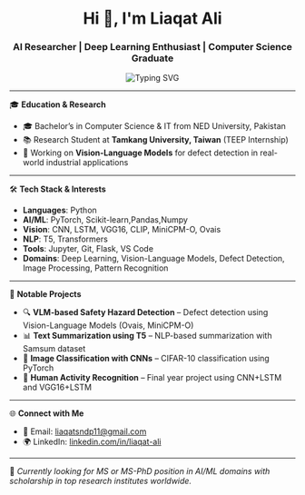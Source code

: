 <h1 align="center">Hi 👋, I'm Liaqat Ali</h1>
<h3 align="center">AI Researcher | Deep Learning Enthusiast | Computer Science Graduate</h3>

<p align="center">
  <img src="https://readme-typing-svg.demolab.com/?lines=Passionate+about+AI+and+ML;Exploring+Vision-Language+Models;Building+Smart+Solutions+with+Deep+Learning&center=true&width=500&height=45" alt="Typing SVG" />
</p>

---

🎓 **Education & Research**  
- 🎓 Bachelor’s in Computer Science & IT from NED University, Pakistan 
- 📚 Research Student at **Tamkang University, Taiwan** (TEEP Internship)  
- 🧠 Working on **Vision-Language Models** for defect detection in real-world industrial applications  
 

---

🛠 **Tech Stack & Interests**
- **Languages**: Python  
- **AI/ML**: PyTorch, Scikit-learn,Pandas,Numpy
- **Vision**: CNN, LSTM, VGG16, CLIP, MiniCPM-O, Ovais 
- **NLP**: T5, Transformers  
- **Tools**: Jupyter, Git, Flask, VS Code  
- **Domains**: Deep Learning, Vision-Language Models, Defect Detection, Image Processing, Pattern Recognition

---

🧩 **Notable Projects**
- 🔍 **VLM-based Safety Hazard Detection** – Defect detection using Vision-Language Models (Ovais, MiniCPM-O)  
- 📊 **Text Summarization using T5** – NLP-based summarization with Samsum dataset  
- 📸 **Image Classification with CNNs** – CIFAR-10 classification using PyTorch  
- 👣 **Human Activity Recognition** – Final year project using CNN+LSTM and VGG16+LSTM

---

🌐 **Connect with Me**
- 📧 Email: liaqatsndp11@gmail.com  
- 🌍 LinkedIn: [linkedin.com/in/liaqat-ali](https://www.linkedin.com/in/liaqat-ali-/)  


---

📌 *Currently looking for MS or MS-PhD position in AI/ML domains with scholarship in top research institutes worldwide.*

